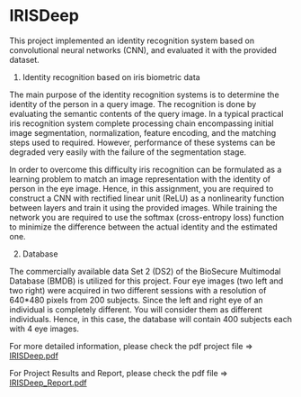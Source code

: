 # IRISDeep
This project implemented an identity recognition system based on convolutional neural networks (CNN), and evaluated it with the provided dataset.

1. Identity recognition based on iris biometric data

The main purpose of the identity recognition systems is to determine the identity of the person in a query image. The recognition is done by evaluating the semantic contents of the query image. In a typical practical iris recognition system complete processing chain encompassing initial image segmentation, normalization, feature encoding, and the matching steps used to required. However, performance of these systems can be degraded very easily with the failure of the segmentation stage.

In order to overcome this difficulty iris recognition can be formulated as a learning problem to match an image representation with the identity of person in the eye image. Hence, in this assignment, you are required to construct a CNN with rectified linear unit (ReLU) as a nonlinearity function between layers and train it using the provided images. While training the network you are required to use the softmax (cross-entropy loss) function to minimize the difference between the actual identity and the estimated one.

2. Database

The commercially available data Set 2 (DS2) of the BioSecure Multimodal Database (BMDB) is utilized for this project. Four eye images (two left and two right) were acquired in two different sessions with a resolution of 640*480 pixels from 200 subjects. Since the left and right eye of an individual is completely different. You will consider them as different individuals. Hence, in this case, the database will contain 400 subjects each with 4 eye images.

For more detailed information, please check the pdf project file => [IRISDeep.pdf](https://github.com/ilbey/IRISDeep/files/9104651/IRISDeep.pdf)

For Project Results and Report, please check the pdf file => [IRISDeep_Report.pdf](https://github.com/ilbey/IRISDeep/files/9106403/IRISDeep_Report.pdf)
